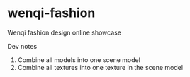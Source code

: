# wenqi-fashion
Wenqi fashion design online showcase

Dev notes

1. Combine all models into one scene model
2. Combine all textures into one texture in the scene model 
